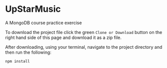 # UpStarMusic
A MongoDB course practice exercise

To download the project file click the green `Clone or Download` button on the right hand side of this page and download it as a zip file.

After downloading, using your terminal, navigate to the project directory and then run the following:

```
npm install
```
